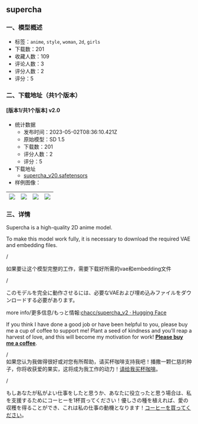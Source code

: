 ## supercha
### 一、模型概述

- 标签：`anime`, `style`, `woman`, `2d`, `girls`
- 下载数：201
- 收藏人数：109
- 评论人数：3
- 评分人数：2
- 评分：5

### 二、下载地址（共1个版本）

#### [版本1/共1个版本] v2.0

- 统计数据
  - 发布时间：2023-05-02T08:36:10.421Z
  - 原始模型：SD 1.5
  - 下载数：201
  - 评分人数：2
  - 评分：5
- 下载地址
  - [supercha_v20.safetensors](https://civitai.com/api/download/models/60104)
- 样例图像：

| <img src="https://image.civitai.com/xG1nkqKTMzGDvpLrqFT7WA/557100c1-5c36-4dfd-3983-0621a78a7600/width=450/659852.jpeg" /> | <img src="https://image.civitai.com/xG1nkqKTMzGDvpLrqFT7WA/d17ddc26-bd2c-47f6-a2e5-290f04b10b00/width=450/659854.jpeg" /> | <img src="https://image.civitai.com/xG1nkqKTMzGDvpLrqFT7WA/775b0ae6-f9b3-4bd6-4fcd-89fb2b370100/width=450/659863.jpeg" /> | <img src="https://image.civitai.com/xG1nkqKTMzGDvpLrqFT7WA/5b32a737-fe34-48b3-4b28-bfccd4df6d00/width=450/659869.jpeg" /> |
| ---- | ---- | ---- | ---- |


### 三、详情
<p>Supercha is a high-quality 2D anime model.</p><p></p><p>To make this model work fully, it is necessary to download the required VAE and embedding files.</p><p>/</p><p>如果要让这个模型完整的工作，需要下载好所需的vae和embedding文件</p><p>/</p><p>このモデルを完全に動作させるには、必要なVAEおよび埋め込みファイルをダウンロードする必要があります。</p><p></p><p>more info/更多信息/もっと情報:<a target="_blank" rel="ugc" href="https://huggingface.co/chacc/supercha_v2">chacc/supercha_v2 · Hugging Face</a></p><p></p><p>If you think I have done a good job or have been helpful to you, please buy me a cup of coffee to support me! Plant a seed of kindness and you'll reap a harvest of love, and this will become my motivation for work! <a target="_blank" rel="ugc" href="https://ko-fi.com/cha_c"><strong><u>Please buy me a coffee</u></strong></a>.</p><p>/<br />如果您认为我做得很好或对您有所帮助，请买杯咖啡支持我吧！播撒一颗仁慈的种子，你将收获爱的果实，这将成为我工作的动力！<a target="_blank" rel="ugc" href="https://ko-fi.com/cha_c">请给我买杯咖啡</a>。</p><p>/</p><p>もしあなたが私がよい仕事をしたと思うか、あなたに役立ったと思う場合は、私を支援するためにコーヒーを1杯買ってください！優しさの種を植えれば、愛の収穫を得ることができ、これは私の仕事の動機となります！<a target="_blank" rel="ugc" href="https://ko-fi.com/cha_c">コーヒーを買ってください</a>。</p>